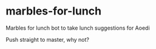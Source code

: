 # marbles-for-lunch
Marbles for lunch bot to take lunch suggestions for Aoedi

Push straight to master, why not?
